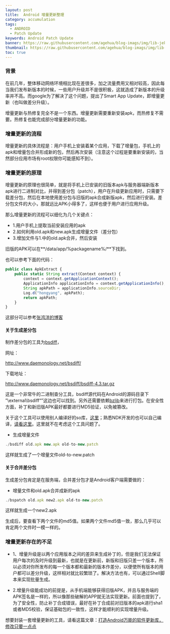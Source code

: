 ```yaml
---
layout: post
title:  Android 增量更新整理
category: accumulation
tags:
  - ANDROID
  - Patch Update
keywords: Android Patch Update
banner: https://raw.githubusercontent.com/agehua/blog-imags/img/lib-jekyll/A%20Girl%20in%20the%20Street,%20Two%20Coaches%20in%20the%20Background.jpg
thumbnail: https://raw.githubusercontent.com/agehua/blog-imags/img/lib-jekyll/A%20Girl%20in%20the%20Street,%20Two%20Coaches%20in%20the%20Background.jpg
toc: true
---
```


### 背景
在前几年，整体移动网络环境相比现在差很多，加之流量费用又相对较高，因此每当我们发布新版本的时候，一些用户升级并不是很积极，这就造成了新版本的升级率并不高。而google为了解决了这个问题，提出了Smart App Update，即增量更新（也叫做差分升级）。

增量更新与热修复完全不是一个东西。增量更新需要重新安装apk，而热修复不需要。热修复也能完成部分增量更新的功能。


### 增量更新的流程
增量更新的具体流程是：用户手机上安装着某个应用，下载了增量包，手机上的apk和增量包合并形成新的包，然后再次安装（注意这个过程是要重新安装的，当然部分应用市场有root权限你可能感知不到）。

<!--more-->

### 增量更新的原理
增量更新的原理也很简单，就是将手机上已安装的旧版本apk与服务器端新版本apk进行二进制对比，并得到差分包（patch），用户在升级更新应用时，只需要下载差分包，然后在本地使用差分包与旧版的apk合成新版apk，然后进行安装。差分包文件的大小，那就远比APK小得多了，这样也便于用户进行应用升级。

那么增量更新的流程可以细化为几个关键点：

- 1.用户手机上提取当前安装应用的apk
- 2.如何利用old.apk和new.apk生成增量文件（差分包）
- 3.增加文件与1.中的old.apk合并，然后安装

旧版的APK可以在**/data/app/%packagename%/**下找到。

也可以参考下面的代码：

~~~ JavaScript
public class ApkExtract {
    public static String extract(Context context) {
        context = context.getApplicationContext();
        ApplicationInfo applicationInfo = context.getApplicationInfo();
        String apkPath = applicationInfo.sourceDir;
        Log.d("hongyang", apkPath);
        return apkPath;
    }
}
~~~

这部分可以参考[张鸿洋的博客](http://blog.csdn.net/lmj623565791/article/details/52761658)

#### 关于生成差分包
制作差分包的工具为[bsdiff](http://www.daemonology.net/bsdiff/bsdiff-4.3.tar.gz)，

网址：

http://www.daemonology.net/bsdiff/

下载地址：

http://www.daemonology.net/bsdiff/bsdiff-4.3.tar.gz

这是一个非常牛的二进制查分工具，bsdiff源代码在Android的源码目录下 ”\\external\\bsdiff“”这边也可以找到。另外还需要依赖[bzlib](http://www.bzip.org/downloads.html)来进行打包。在安全性方面，补丁和新旧版APK最好都要进行MD5验证，以免被篡改。

关于这个工具可以使用别人编译好的so库，[这里](https://github.com/hongyangAndroid/BsDiff_And_Patch/tree/master/so-dist)；熟悉NDK开发的也可以自己编译，[请看这里](http://blog.csdn.net/lmj623565791/article/details/52761658)。这里就不在考虑这个工具问题了。

- 生成增量文件
~~~ JavaScript
./bsdiff old.apk new.apk old-to-new.patch
~~~
这样就生成了一个增量文件old-to-new.patch

#### 关于合并差分包
生成差分包肯定是在服务端，合并差分包才是Android客户端需要做的：

- 增量文件和old.apk合并成新的apk
~~~ JavaScript
./bspatch old.apk new2.apk old-to-new.patch
~~~
这样就生成一个new2.apk

生成后，要查看下两个文件的md5值。如果两个文件md5值一致，那么几乎可以肯定两个文件时一模一样的。


### 增量更新存在的不足
- 1、增量升级是以两个应用版本之间的差异来生成补丁的，但是我们无法保证用户每次的及时升级到最新，也就是在更新前，新版和旧版只差一个版本，所以必须对你所发布的每一个版本都和最新的版本作差分，以便使所有版本的用户都可以差分升级，这样相对就比较繁琐了。解决方法也有，可以通过Shell脚本来实现批量生成。

- 2.增量升级能成功的前提是，从手机端能够获得旧版APK，并且与服务端的APK签名是一样的，所以像那些破解的APP就无法实现更新。前面也提到了，为了安全性，防止补丁合成错误，最好在补丁合成前对旧版本的apk进行sha1或者MD5校验，保证基础包的一致性，这样才能顺利的实现增量升级。

想要封装一套增量更新的工具，请看这篇文章：[打造Android万能的软件更新库，修改只要一点点](http://blog.csdn.net/huang_cai_yuan/article/details/52927630)
